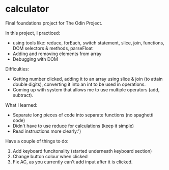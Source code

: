 # calculator
Final foundations project for The Odin Project. 

In this project, I practiced: 
- using tools like: reduce, forEach, switch statement, slice, join, functions, DOM selectors & methods, parseFloat 
- Adding and removing elements from array
- Debugging with DOM

Difficulties: 
- Getting number clicked, adding it to an array using slice & join (to attain double digits), converting it into an int to be used in operations.
- Coming up with system that allows me to use multiple operators (add, subtract).

What I learned: 
- Separate long pieces of code into separate functions (no spaghetti code)
- Didn't have to use reduce for calculations (keep it simple)
- Read instructions more clearly:')

Have a couple of things to do: 
1. Add keyboard funcitonality (started underneath keyboard section)
2. Change button colour when clicked
3. Fix AC, as you currently can't add input after it is clicked. 

